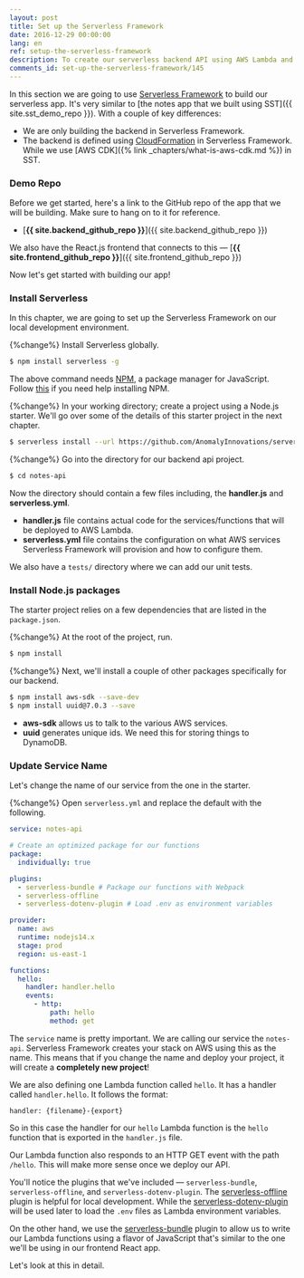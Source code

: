 ```yaml
---
layout: post
title: Set up the Serverless Framework
date: 2016-12-29 00:00:00
lang: en
ref: setup-the-serverless-framework
description: To create our serverless backend API using AWS Lambda and API Gateway, we are going to use the Serverless Framework (https://serverless.com). Serverless Framework helps developers build and manage serverless apps on AWS and other cloud providers. We can install the Serverless Framework CLI from it’s NPM package and use it to create a new Serverless Framework project.
comments_id: set-up-the-serverless-framework/145
---
```


In this section we are going to use [Serverless Framework](https://github.com/serverless/serverless) to build our serverless app. It's very similar to [the notes app that we built using SST]({{ site.sst_demo_repo }}). With a couple of key differences:

- We are only building the backend in Serverless Framework.
- The backend is defined using [CloudFormation](https://aws.amazon.com/cloudformation) in Serverless Framework. While we use [AWS CDK]({% link _chapters/what-is-aws-cdk.md %}) in SST.

### Demo Repo

Before we get started, here's a link to the GitHub repo of the app that we will be building. Make sure to hang on to it for reference.

- [**{{ site.backend_github_repo }}**]({{ site.backend_github_repo }})

We also have the React.js frontend that connects to this — [**{{ site.frontend_github_repo }}**]({{ site.frontend_github_repo }})

Now let's get started with building our app!

### Install Serverless

In this chapter, we are going to set up the Serverless Framework on our local development environment.

{%change%} Install Serverless globally.

``` bash
$ npm install serverless -g
```

The above command needs [NPM](https://www.npmjs.com), a package manager for JavaScript. Follow [this](https://docs.npmjs.com/getting-started/installing-node) if you need help installing NPM.

{%change%} In your working directory; create a project using a Node.js starter. We'll go over some of the details of this starter project in the next chapter.

``` bash
$ serverless install --url https://github.com/AnomalyInnovations/serverless-nodejs-starter --name notes-api
```

{%change%} Go into the directory for our backend api project.

``` bash
$ cd notes-api
```

Now the directory should contain a few files including, the **handler.js** and **serverless.yml**.

- **handler.js** file contains actual code for the services/functions that will be deployed to AWS Lambda.
- **serverless.yml** file contains the configuration on what AWS services Serverless Framework will provision and how to configure them.

We also have a `tests/` directory where we can add our unit tests.

### Install Node.js packages

The starter project relies on a few dependencies that are listed in the `package.json`.

{%change%} At the root of the project, run.

``` bash
$ npm install
```

{%change%} Next, we'll install a couple of other packages specifically for our backend.

``` bash
$ npm install aws-sdk --save-dev
$ npm install uuid@7.0.3 --save
```

- **aws-sdk** allows us to talk to the various AWS services.
- **uuid** generates unique ids. We need this for storing things to DynamoDB.

### Update Service Name

Let's change the name of our service from the one in the starter.

{%change%} Open `serverless.yml` and replace the default with the following.

``` yaml
service: notes-api

# Create an optimized package for our functions
package:
  individually: true

plugins:
  - serverless-bundle # Package our functions with Webpack
  - serverless-offline
  - serverless-dotenv-plugin # Load .env as environment variables

provider:
  name: aws
  runtime: nodejs14.x
  stage: prod
  region: us-east-1

functions:
  hello:
    handler: handler.hello
    events:
      - http:
          path: hello
          method: get
```

The `service` name is pretty important. We are calling our service the `notes-api`. Serverless Framework creates your stack on AWS using this as the name. This means that if you change the name and deploy your project, it will create a **completely new project**!

We are also defining one Lambda function called `hello`. It has a handler called `handler.hello`. It follows the format:

``` text
handler: {filename}-{export}
```

So in this case the handler for our `hello` Lambda function is the `hello` function that is exported in the `handler.js` file.

Our Lambda function also responds to an HTTP GET event with the path `/hello`. This will make more sense once we deploy our API.

You'll notice the plugins that we've included — `serverless-bundle`, `serverless-offline`, and `serverless-dotenv-plugin`. The [serverless-offline](https://github.com/dherault/serverless-offline) plugin is helpful for local development. While the [serverless-dotenv-plugin](https://github.com/colynb/serverless-dotenv-plugin) will be used later to load the `.env` files as Lambda environment variables.

On the other hand, we use the [serverless-bundle](https://github.com/AnomalyInnovations/serverless-bundle) plugin to allow us to write our Lambda functions using a flavor of JavaScript that's similar to the one we'll be using in our frontend React app.

Let's look at this in detail.
